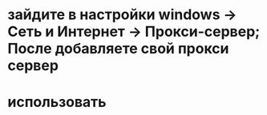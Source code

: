 # зайдите в настройки windows -> Сеть и Интернет -> Прокси-сервер; После добавляете свой прокси сервер
# использовать